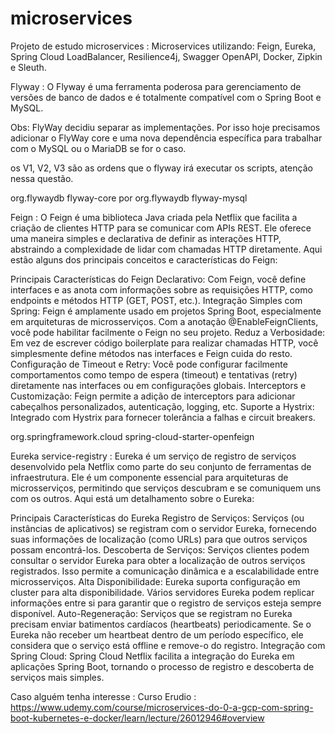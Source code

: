 # microservices
Projeto de estudo microservices : Microservices utilizando: Feign, Eureka, Spring Cloud LoadBalancer, Resilience4j, Swagger OpenAPI, Docker, Zipkin e Sleuth.


Flyway : O Flyway é uma ferramenta poderosa para gerenciamento de versões de banco de dados e é totalmente compatível com o Spring Boot e MySQL.

Obs: FlyWay decidiu separar as implementações. Por isso hoje precisamos adicionar o FlyWay core e uma nova dependência específica para trabalhar com o MySQL ou o MariaDB se for o caso.

os V1, V2, V3 são as ordens que o flyway irá executar os scripts, atenção nessa questão.

<dependency>
   <groupId>org.flywaydb</groupId>
   <artifactId>flyway-core</artifactId>
</dependency>
por

<dependency>
   <groupId>org.flywaydb</groupId>
   <artifactId>flyway-mysql</artifactId>
</dependency>





Feign : O Feign é uma biblioteca Java criada pela Netflix que facilita a criação de clientes HTTP para se comunicar com APIs REST. Ele oferece uma maneira simples e declarativa de definir as interações HTTP, abstraindo a complexidade de lidar com chamadas HTTP diretamente. Aqui estão alguns dos principais conceitos e características do Feign:

Principais Características do Feign
Declarativo: Com Feign, você define interfaces e as anota com informações sobre as requisições HTTP, como endpoints e métodos HTTP (GET, POST, etc.).
Integração Simples com Spring: Feign é amplamente usado em projetos Spring Boot, especialmente em arquiteturas de microsserviços. Com a anotação @EnableFeignClients, você pode habilitar facilmente o Feign no seu projeto.
Reduz a Verbosidade: Em vez de escrever código boilerplate para realizar chamadas HTTP, você simplesmente define métodos nas interfaces e Feign cuida do resto.
Configuração de Timeout e Retry: Você pode configurar facilmente comportamentos como tempo de espera (timeout) e tentativas (retry) diretamente nas interfaces ou em configurações globais.
Interceptors e Customização: Feign permite a adição de interceptors para adicionar cabeçalhos personalizados, autenticação, logging, etc.
Suporte a Hystrix: Integrado com Hystrix para fornecer tolerância a falhas e circuit breakers.

<dependency>
	<groupId>org.springframework.cloud</groupId>
	<artifactId>spring-cloud-starter-openfeign</artifactId>
</dependency>



Eureka service-registry : Eureka é um serviço de registro de serviços desenvolvido pela Netflix como parte do seu conjunto de ferramentas de infraestrutura. Ele é um componente essencial para arquiteturas de microsserviços, permitindo que serviços descubram e se comuniquem uns com os outros. Aqui está um detalhamento sobre o Eureka:

Principais Características do Eureka
Registro de Serviços: Serviços (ou instâncias de aplicativos) se registram com o servidor Eureka, fornecendo suas informações de localização (como URLs) para que outros serviços possam encontrá-los.
Descoberta de Serviços: Serviços clientes podem consultar o servidor Eureka para obter a localização de outros serviços registrados. Isso permite a comunicação dinâmica e a escalabilidade entre microsserviços.
Alta Disponibilidade: Eureka suporta configuração em cluster para alta disponibilidade. Vários servidores Eureka podem replicar informações entre si para garantir que o registro de serviços esteja sempre disponível.
Auto-Regeneração: Serviços que se registram no Eureka precisam enviar batimentos cardíacos (heartbeats) periodicamente. Se o Eureka não receber um heartbeat dentro de um período específico, ele considera que o serviço está offline e remove-o do registro.
Integração com Spring Cloud: Spring Cloud Netflix facilita a integração do Eureka em aplicações Spring Boot, tornando o processo de registro e descoberta de serviços mais simples.



Caso alguém tenha interesse : 
Curso Erudio : https://www.udemy.com/course/microservices-do-0-a-gcp-com-spring-boot-kubernetes-e-docker/learn/lecture/26012946#overview
